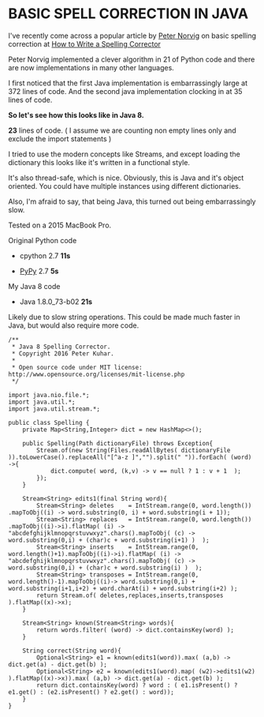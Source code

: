 # BASIC SPELL CORRECTION IN JAVA



I've recently come across a popular article by [Peter Norvig](http://norvig.com/) on basic spelling correction at [How to Write a Spelling Corrector](http://norvig.com/spell-correct.html)


Peter Norvig implemented a clever algorithm in 21 of Python code and there are now implementations in many other languages.



I first noticed that the first Java implementation is embarrassingly large at 372 lines of code. And the second java implementation clocking in at 35 lines of code.



**So let's see how this looks like in Java 8.**

**23** lines of code. ( I assume we are counting non empty lines only and exclude the import statements )

I tried to use the modern concepts like Streams, and except loading the dictionary this looks like it's written in a functional style.

It's also thread-safe, which is nice. Obviously, this is Java and it's object oriented. You could have multiple instances using different dictionaries.



Also, I'm afraid to say, that being Java, this turned out being embarrassingly slow.



Tested on a 2015 MacBook Pro.



Original Python code

- cpython 2.7 **11s**

- [PyPy](http://pypy.org/) 2.7 **5s**


My Java 8 code

- Java 1.8.0_73-b02 **21s**



Likely due to slow string operations. This could be made much faster in Java, but would also require more code.



    /**
     * Java 8 Spelling Corrector.
     * Copyright 2016 Peter Kuhar.
     *
     * Open source code under MIT license: http://www.opensource.org/licenses/mit-license.php
     */

    import java.nio.file.*;
    import java.util.*;
    import java.util.stream.*;

    public class Spelling {
        private Map<String,Integer> dict = new HashMap<>();

        public Spelling(Path dictionaryFile) throws Exception{
            Stream.of(new String(Files.readAllBytes( dictionaryFile )).toLowerCase().replaceAll("[^a-z ]","").split(" ")).forEach( (word) ->{
                dict.compute( word, (k,v) -> v == null ? 1 : v + 1  );
            });
        }

        Stream<String> edits1(final String word){
            Stream<String> deletes    = IntStream.range(0, word.length())  .mapToObj((i) -> word.substring(0, i) + word.substring(i + 1));
            Stream<String> replaces   = IntStream.range(0, word.length())  .mapToObj((i)->i).flatMap( (i) -> "abcdefghijklmnopqrstuvwxyz".chars().mapToObj( (c) ->  word.substring(0,i) + (char)c + word.substring(i+1) )  );
            Stream<String> inserts    = IntStream.range(0, word.length()+1).mapToObj((i)->i).flatMap( (i) -> "abcdefghijklmnopqrstuvwxyz".chars().mapToObj( (c) ->  word.substring(0,i) + (char)c + word.substring(i) )  );
            Stream<String> transposes = IntStream.range(0, word.length()-1).mapToObj((i)-> word.substring(0,i) + word.substring(i+1,i+2) + word.charAt(i) + word.substring(i+2) );
            return Stream.of( deletes,replaces,inserts,transposes ).flatMap((x)->x);
        }

        Stream<String> known(Stream<String> words){
            return words.filter( (word) -> dict.containsKey(word) );
        }

        String correct(String word){
            Optional<String> e1 = known(edits1(word)).max( (a,b) -> dict.get(a) - dict.get(b) );
            Optional<String> e2 = known(edits1(word).map( (w2)->edits1(w2) ).flatMap((x)->x)).max( (a,b) -> dict.get(a) - dict.get(b) );
            return dict.containsKey(word) ? word : ( e1.isPresent() ? e1.get() : (e2.isPresent() ? e2.get() : word));
        }
    }